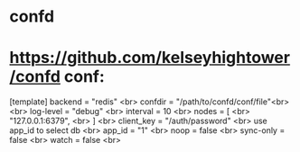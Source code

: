 # confd
https://github.com/kelseyhightower/confd
conf:
========
[template]
backend = "redis" \<br>
confdir = "/path/to/confd/conf/file"\<br>
\<br>
log-level = "debug" \<br>
interval = 10 \<br>
nodes = [ \<br>
  "127.0.0.1:6379", \<br>
] \<br>
client_key = "/auth/password" \<br>
use app_id to select db \<br>
app_id = "1" \<br>
noop = false \<br>
sync-only = false \<br>
watch = false \<br>
